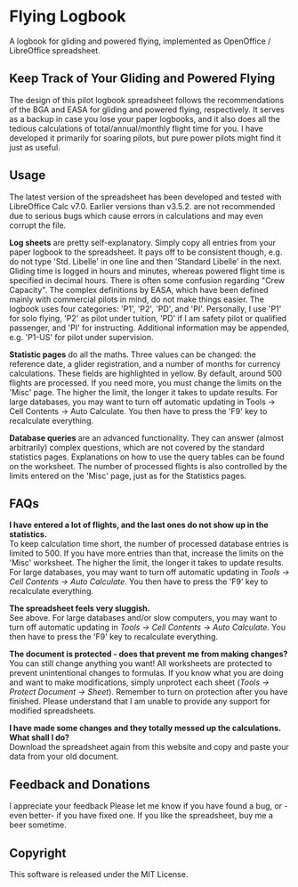 # Flying Logbook
A logbook for gliding and powered flying, implemented as OpenOffice / LibreOffice spreadsheet.

## Keep Track of Your Gliding and Powered Flying
The design of this pilot logbook spreadsheet follows the recommendations of the BGA and EASA for gliding and powered flying, respectively.
It serves as a backup in case you lose your paper logbooks, and it also does all the tedious calculations of total/annual/monthly flight time for you.
I have developed it primarily for soaring pilots, but pure power pilots might find it just as useful.

## Usage
The latest version of the spreadsheet has been developed and tested with LibreOffice Calc v7.0.
Earlier versions than v3.5.2. are not recommended due to serious bugs which cause errors in calculations and may even corrupt the file.

**Log sheets** are pretty self-explanatory.
Simply copy all entries from your paper logbook to the spreadsheet.
It pays off to be consistent though, e.g. do not type 'Std. Libelle' in one line and then 'Standard Libelle' in the next.
Gliding time is logged in hours and minutes, whereas powered flight time is specified in decimal hours.
There is often some confusion regarding "Crew Capacity".
The complex definitions by EASA, which have been defined mainly with commercial pilots in mind, do not make things easier.
The logbook uses four categories: 'P1', 'P2', 'PD', and 'PI'.
Personally, I use 'P1' for solo flying, 'P2' as pilot under tuition, 'PD' if I am safety pilot or qualified passenger, and 'PI' for instructing.
Additional information may be appended, e.g. 'P1-US' for pilot under supervision.

**Statistic pages** do all the maths.
Three values can be changed: the reference date, a glider registration, and a number of months for currency calculations.
These fields are highlighted in yellow.
By default, around 500 flights are processed.
If you need more, you must change the limits on the 'Misc' page.
The higher the limit, the longer it takes to update results.
For large databases, you may want to turn off automatic updating in Tools → Cell Contents → Auto Calculate.
You then have to press the 'F9' key to recalculate everything.

**Database queries** are an advanced functionality.
They can answer (almost arbitrarily) complex questions, which are not covered by the standard statistics pages.
Explanations on how to use the query tables can be found on the worksheet.
The number of processed flights is also controlled by the limits entered on the 'Misc' page, just as for the Statistics pages.

## FAQs
**I have entered a lot of flights, and the last ones do not show up in the statistics.**\
To keep calculation time short, the number of processed database entries is limited to 500.
If you have more entries than that, increase the limits on the 'Misc' worksheet.
The higher the limit, the longer it takes to update results.
For large databases, you may want to turn off automatic updating in *Tools → Cell Contents → Auto Calculate*.
You then have to press the 'F9' key to recalculate everything.

**The spreadsheet feels very sluggish.**\
See above.
For large databases and/or slow computers, you may want to turn off automatic updating in *Tools → Cell Contents → Auto Calculate*.
You then have to press the 'F9' key to recalculate everything.

**The document is protected - does that prevent me from making changes?**\
You can still change anything you want!
All worksheets are protected to prevent unintentional changes to formulas.
If you know what you are doing and want to make modifications, simply unprotect each sheet (*Tools → Protect Document → Sheet*).
Remember to turn on protection after you have finished.
Please understand that I am unable to provide any support for modified spreadsheets.

**I have made some changes and they totally messed up the calculations. What shall I do?**\
Download the spreadsheet again from this website and copy and paste your data from your old document.

## Feedback and Donations
I appreciate your feedback
Please let me know if you have found a bug, or -even better- if you have fixed one.
If you like the spreadsheet, buy me a beer sometime.

## Copyright
This software is released under the MIT License.
